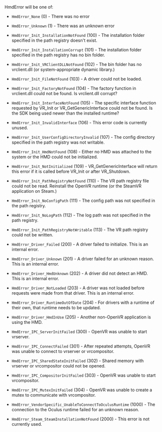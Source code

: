 HmdError will be one of:

* `HmdError_None` (0) - There was no error
* `HmdError_Unknown` (1) - There was an unknown error

* `HmdError_Init_InstallationNotFound` (100) - The installation folder specified in the path registry doesn't exist.
* `HmdError_Init_InstallationCorrupt` (101) - The installation folder specified in the path registry has no bin folder.
* `HmdError_Init_VRClientDLLNotFound` (102) - The bin folder has no vrclient.dll (or system-appropriate dynamic library.)
* `HmdError_Init_FileNotFound` (103) - A driver could not be loaded.
* `HmdError_Init_FactoryNotFound` (104) - The factory function in vrclient.dll could not be found. Is vrclient.dll corrupt?
* `HmdError_Init_InterfaceNotFound` (105) - The specific interface function requested by VR_Init or VR_GetGenericInterface could not be found. Is the SDK being used newer than the installed runtime?
* `HmdError_Init_InvalidInterface` (106) - This error code is currently unused.
* `HmdError_Init_UserConfigDirectoryInvalid` (107) - The config directory specified in the path registry was not writable.
* `HmdError_Init_HmdNotFound` (108) - Either no HMD was attached to the system or the HMD could not be initialized.
* `HmdError_Init_NotInitialized` (109) - VR_GetGenericInterface will return this error if it is called before VR_Init or after VR_Shutdown.
* `HmdError_Init_PathRegistryNotFound` (110) - The VR path registry file could not be read. Reinstall the OpenVR runtime (or the SteamVR application on Steam.)
* `HmdError_Init_NoConfigPath` (111) - The config path was not specified in the path registry.
* `HmdError_Init_NoLogPath` (112) - The log path was not specified in the path registry.
* `HmdError_Init_PathRegistryNotWritable` (113) - The VR path registry could not be written. 

* `HmdError_Driver_Failed` (200) - A driver failed to initialize. This is an internal error.
* `HmdError_Driver_Unknown` (201) - A driver failed for an unknown reason. This is an internal error.
* `HmdError_Driver_HmdUnknown` (202) - A driver did not detect an HMD. This is an internal error.
* `HmdError_Driver_NotLoaded` (203) - A driver was not loaded before requests were made from that driver. This is an internal error.
* `HmdError_Driver_RuntimeOutOfDate` (204) - For drivers with a runtime of their own, that runtime needs to be updated.
* `HmdError_Driver_HmdInUse` (205) - Another non-OpenVR application is using the HMD.

* `HmdError_IPC_ServerInitFailed` (300) - OpenVR was unable to start vrserver.
* `HmdError_IPC_ConnectFailed` (301) - After repeated attempts, OpenVR was unable to connect to vrserver or vrcompositor.
* `HmdError_IPC_SharedStateInitFailed` (302) - Shared memory with vrserver or vrcompositor could not be opened.
* `HmdError_IPC_CompositorInitFailed` (303) - OpenVR was unable to start vrcompositor.
* `HmdError_IPC_MutexInitFailed` (304) - OpenVR was unable to create a mutex to communicate with vrcompositor.

* `HmdError_VendorSpecific_UnableToConnectToOculusRuntime` (1000) - The connection to the Oculus runtime failed for an unknown reason.

* `HmdError_Steam_SteamInstallationNotFound` (2000) - This error is not currently used.

